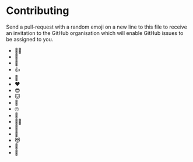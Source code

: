 # Contributing

Send a pull-request with a random emoji on a new line to this file to receive an invitation to the GitHub organisation which will enable GitHub issues to be assigned to you.

- 🏴‍☠️
- 👑
- 🧪 
- 👍 
- 🎂
- ❤️
- 😎
- 🐱
- 🎈
- 🙄
- 🧉
- 🏳️‍⚧️
- 🚀
- 🐼
- 😻
- 🤩
- 🍕

